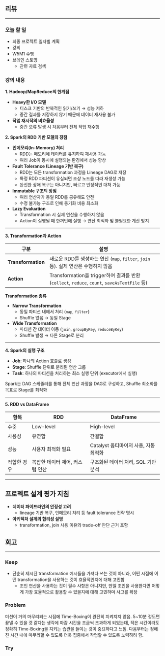 ## 리뷰

---

### 오늘 할 일

- 최종 프로젝트 일자별 계획
- 강의
- W5M1 수행
- 브레인 스토밍
    - 관련 자료 검색

### 강의 내용

**1. Hadoop/MapReduce의 한계점**

- **Heavy한 I/O 모델**
    - 디스크 기반의 반복적인 읽기/쓰기 → 성능 저하
    - 중간 결과를 저장하지 않기 때문에 데이터 재사용 불가
- **작업 재시작의 비효율성**
    - 중간 오류 발생 시 처음부터 전체 작업 재수행

**2. Spark의 RDD 기반 모델의 장점**

- **인메모리(In-Memory) 처리**
    - RDD는 메모리에 데이터를 유지하여 재사용 가능
    - 여러 Job이 동시에 실행되는 환경에서 성능 향상
- **Fault Tolerance (Lineage 기반 복구)**
    - RDD는 모든 transformation 과정을 Lineage DAG로 저장
    - 특정 RDD 파티션이 유실되면 조상 노드를 따라 재생성 가능
    - 완전한 장애 복구는 아니지만, 빠르고 안정적인 대처 가능
- **Immutable 구조의 장점**
    - 여러 연산자가 동일 RDD를 공유해도 안전
    - 수정 불가능 구조로 인해 동기화 비용 최소화
- **Lazy Evaluation**
    - Transformation 시 실제 연산을 수행하지 않음
    - Action이 실행될 때 한꺼번에 실행 → 연산 최적화 및 불필요한 계산 방지

---

**3. Transformation과 Action**

| 구분 | 설명 |
| --- | --- |
| **Transformation** | 새로운 RDD를 생성하는 연산 (`map`, `filter`, `join` 등). 실제 연산은 수행하지 않음 |
| **Action** | Transformation을 trigger하여 결과를 반환 (`collect`, `reduce`, `count`, `saveAsTextFile` 등) |

**Transformation 종류**

- **Narrow Transformation**
    - 동일 파티션 내에서 처리 (`map`, `filter`)
    - Shuffle 없음 → 동일 Stage
- **Wide Transformation**
    - 파티션 간 데이터 이동 (`join`, `groupByKey`, `reduceByKey`)
    - Shuffle 발생 → 다른 Stage로 분리

---

**4. Spark의 실행 구조**

- **Job**: 하나의 Action 호출로 생성
- **Stage**: Shuffle 단위로 분리된 연산 그룹
- **Task**: 하나의 파티션을 처리하는 최소 실행 단위 (executor에서 실행)

Spark는 DAG 스케줄러를 통해 전체 연산 과정을 DAG로 구성하고, Shuffle 최소화를 목표로 Stage를 최적화

---

**5. RDD vs DataFrame**

| 항목 | RDD | DataFrame |
| --- | --- | --- |
| 수준 | Low-level | High-level |
| 사용성 | 유연함 | 간결함 |
| 성능 | 사용자 최적화 필요 | Catalyst 옵티마이저 사용, 자동 최적화 |
| 적합한 경우 | 복잡한 데이터 제어, 커스텀 연산 | 구조화된 데이터 처리, SQL 기반 분석 |

---

## 프로젝트 설계 평가 지침

- **데이터 파이프라인의 안정성 고려**
    - lineage 기반 복구, 인메모리 처리 등 fault tolerance 전략 명시
- **아키텍처 설계의 합리성 설명**
    - transformation, join 사용 이유와 trade-off 판단 근거 포함

## 회고

---

### Keep

- 단순히 제시된 transformation 예시들을 가져다 쓰는 것이 아니라, 어떤 시점에 어떤 transformation을 사용하는 것이 효율적인지에 대해 고민함
    - 조인 연산을 사용하는 것이 필수 사항은 아니지만, 만일 조인을 사용한다면 어떻게 가장 효율적으로 활용할 수 있을지에 대해 고민하며 사고를 확장

### Problem

미션이 거의 마무리되는 시점에 Time-Boxing이 완전히 지켜지지 않음. 5~10분 정도면 끝낼 수 있을 것 같다는 생각에 마감 시간을 조금씩 초과하게 되었는데, 작은 시간이라도 정확히 Time-Boxing을 지키는 습관을 들이는 것이 중요하다고 느낌. 다음부터는 정해진 시간 내에 마무리할 수 있도록 더욱 집중해서 작업할 수 있도록 노력하려 함.

### Try
